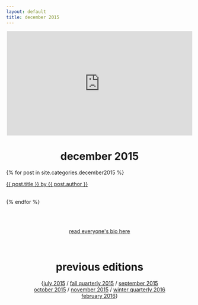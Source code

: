 ```yaml
---
layout: default
title: december 2015
---
```

<div align="center">
	<iframe src="https://player.vimeo.com/video/147653721" width="500" height="281" frameborder="0" webkitallowfullscreen mozallowfullscreen allowfullscreen></iframe>
    <p><h1>december 2015</h1></p>
</div>
<div align="left">
    {% for post in site.categories.december2015 %}
    <div class="items-wrapper">
        <div class="item">
            <p><a href="../{{ post.url }}">{{ post.title }} by {{ post.author }}</a>
            <br />
            <br />
        </div>
    </div>
        
{% endfor %}
</div>

<br><br>
<p align="center"><a href="/december2015/people.html">read everyone's bio here</a></p>
<br>

<div align="center">
    <p><h1>previous editions</h1></p>
    {<a href="../july2015/">july 2015</a> / <a href="../fall2015/">fall quarterly 2015</a> / <a href="../september2015/">september 2015</a> <br> <a href="../october2015/">october 2015</a> / <a href="../november2015/">november 2015</a> / <a href="../winter2016/">winter quarterly 2016</a> <br> <a href="../february2016 /">february 2016</a>}
</div>

<br><br>
